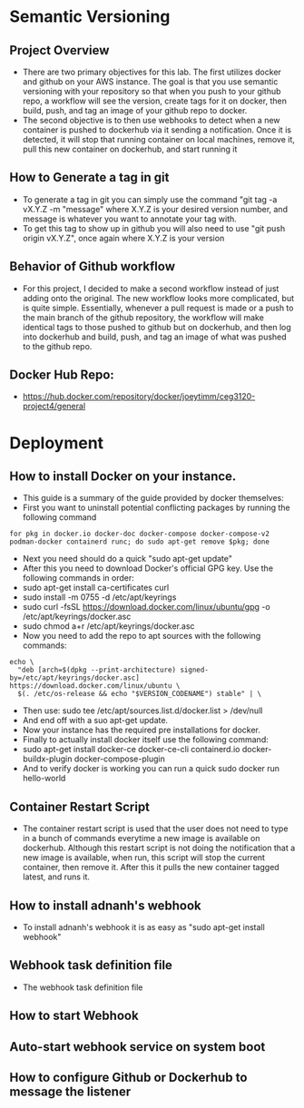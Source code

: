 # Semantic Versioning
## Project Overview
- There are two primary objectives for this lab. The first utilizes docker and github on your AWS instance. The goal is that you use semantic versioning with your repository so that when you push to your github repo, a workflow will see the version, create tags for it on docker, then build, push, and tag an image of your github repo to docker.
- The second objective is to then use webhooks to detect when a new container is pushed to dockerhub via it sending a notification. Once it is detected, it will stop that running container on local machines, remove it, pull this new container on dockerhub, and start running it

## How to Generate a tag in git
- To generate a tag in git you can simply use the command "git tag -a vX.Y.Z -m "message" where X.Y.Z is your desired version number, and message is whatever you want to annotate your tag with.
- To get this tag to show up in github you will also need to use "git push origin vX.Y.Z", once again where X.Y.Z is your version

## Behavior of Github workflow
- For this project, I decided to make a second workflow instead of just adding onto the original. The new workflow looks more complicated, but is quite simple. Essentially, whenever a pull request is made or a push to the main branch of the github repository, the workflow will make identical tags to those pushed to github but on dockerhub, and then log into dockerhub and build, push, and tag an image of what was pushed to the github repo.

## Docker Hub Repo:
- https://hub.docker.com/repository/docker/joeytimm/ceg3120-project4/general


# Deployment
## How to install Docker on your instance.
- This guide is a summary of the guide provided by docker themselves:
- First you want to uninstall potential conflicting packages by running the following command
```
for pkg in docker.io docker-doc docker-compose docker-compose-v2 podman-docker containerd runc; do sudo apt-get remove $pkg; done
```
- Next you need should do a quick "sudo apt-get update"
- After this you need to download Docker's official GPG key. Use the following commands in order: 
- sudo apt-get install ca-certificates curl
- sudo install -m 0755 -d /etc/apt/keyrings
- sudo curl -fsSL https://download.docker.com/linux/ubuntu/gpg -o /etc/apt/keyrings/docker.asc
- sudo chmod a+r /etc/apt/keyrings/docker.asc
- Now you need to add the repo to apt sources with the following commands:
``` 
echo \
  "deb [arch=$(dpkg --print-architecture) signed-by=/etc/apt/keyrings/docker.asc] https://download.docker.com/linux/ubuntu \
  $(. /etc/os-release && echo "$VERSION_CODENAME") stable" | \
```
- Then use: sudo tee /etc/apt/sources.list.d/docker.list > /dev/null 
- And end off with a suo apt-get update. 
- Now your instance has the required pre installations for docker. 
- Finally to actually install docker itself use the following command:
- sudo apt-get install docker-ce docker-ce-cli containerd.io docker-buildx-plugin docker-compose-plugin
- And to verify docker is working you can run a quick sudo docker run hello-world

## Container Restart Script
- The container restart script is used that the user does not need to type in a bunch of commands everytime a new image is available on dockerhub. Although this restart script is not doing the notification that a new image is available, when run, this script will stop the current container, then remove it. After this it pulls the new container tagged latest, and runs it.

## How to install adnanh's webhook
- To install adnanh's webhook it is as easy as "sudo apt-get install webhook"

## Webhook task definition file
- The webhook task definition file

## How to start Webhook

## Auto-start webhook service on system boot

## How to configure Github or Dockerhub to message the listener
